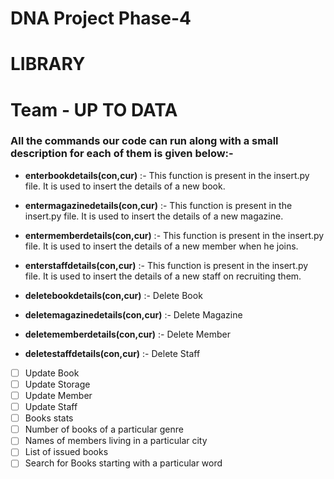 # DNA Project Phase-4
# LIBRARY
# Team - UP TO DATA

### All the commands our code can run along with a small description for each of them is given below:-

* **enterbookdetails(con,cur)** :- This function is present in the insert.py file. It is used to     insert the details of a new book.

* **entermagazinedetails(con,cur)** :- This function is present in the insert.py file. It is used to  insert the details of a new magazine.

* **entermemberdetails(con,cur)** :- This function is present in the insert.py file. It is used to  insert the details of a new member when he joins.

* **enterstaffdetails(con,cur)** :- This function is present in the insert.py file. It is used to  insert the details of a new staff on recruiting them.

* **deletebookdetails(con,cur)** :- Delete Book
* **deletemagazinedetails(con,cur)** :- Delete Magazine
* **deletememberdetails(con,cur)** :- Delete Member
* **deletestaffdetails(con,cur)** :- Delete Staff

* [ ]  Update Book
* [ ]  Update Storage
* [ ]  Update Member
* [ ]  Update Staff
* [ ]  Books stats
* [ ]  Number of books of a particular genre
* [ ]  Names of members living in a particular city
* [ ]  List of issued books
* [ ]  Search for Books starting with a particular word